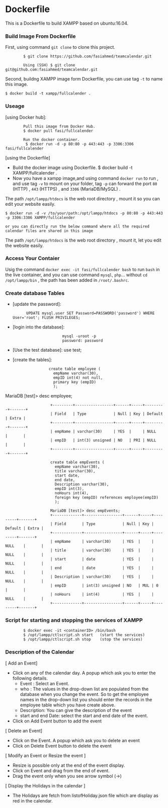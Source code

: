 # Dockerfile

This is a Dockerfile to build XAMPP based on ubuntu:16.04.

### Build Image From Dockerfile

First, using command `git clone` to clone this project.

            $ git clone https://github.com/fasiahmed/teamcalendar.git

            Using (SSH) $ git clone git@github.com:fasiahmed/teamcalendar.git         

Second, buildng XAMPP image form Dockerfile, you can use tag `-t` to name this image.

    $ docker build -t xampp/fullcalender .

### Useage
[using Docker hub]:
 
            Pull this image from Docker Hub.
            $ docker pull fasi/fullcalender
           
            Run the docker container.
             $ docker run -d -p 80:80 -p 443:443 -p 3306:3306 fasi/fullcalender

[using the Dockerfile]
- Build the docker image using Dockerfile.
    $ docker build -t XAMPP/fullcalender .  
- Now you have a xampp image,and using command `docker run` to run , and use tag `-v` to mount on your folder, tag `-p` can forward the port `80` (HTTP) , `443` (HTTPS) , and `3306` (MariaDB/MySQL) .

The path `/opt/lampp/htdocs` is the web root directory , mount it so you can edit your website easily.

    $ docker run -d -v /to/your/path:/opt/lampp/htdocs -p 80:80 -p 443:443 -p 3306:3306 XAMPP/fullcalender

    or you can directly run the below command where all the required calendar files are shared in this image    

The path `/opt/lampp/htdocs` is the web root directory , mount it, let you edit the website easily.

### Access Your Contaier

Usig the command `docker exec -it fasi/fullcalender bash` to run `bash` in the live container, and you can use command `mysql`, `php`... without `cd /opt/lampp/bin` , the path has been added in `/root/.bashrc`.

 [Run at browser]: http://localhost/NexintoCalendar/teamCalendar.html

### Create database Tables
- [update the password]:

            UPDATE mysql.user SET Password=PASSWORD('password') WHERE User='root'; FLUSH PRIVILEGES;

- [login into the database]: 

                            mysql -uroot -p
                            password: password

- [Use the test database]:  use test;

- [create the tables]: 

                      create table employee (
                        empName varchar(30),
                        empID int(4) not null,
                        primary key (empID)
                        );

MariaDB [test]> desc employee;

                        +---------+-----------------+------+-----+---------+-------+
                        | Field   | Type            | Null | Key | Default | Extra |
                        +---------+-----------------+------+-----+---------+-------+
                        | empName | varchar(30)     | YES  |     | NULL    |       |
                        | empID   | int(3) unsigned | NO   | PRI | NULL    |       |
                        +---------+-----------------+------+-----+---------+-------+

                        create table empEvents (
                          empName varchar(30),
                          title varchar(30),
                          start date,
                          end date,
                          Description varchar(30),
                          empID int(3),
                          noHours int(4),
                          foreign key (empID) references employee(empID)
                          );

                        MariaDB [test]> desc empEvents;
                        +-------------+-----------------+------+-----+---------+-------+
                        | Field       | Type            | Null | Key | Default | Extra |
                        +-------------+-----------------+------+-----+---------+-------+
                        | empName     | varchar(30)     | YES  |     | NULL    |       |
                        | title       | varchar(30)     | YES  |     | NULL    |       |
                        | start       | date            | YES  |     | NULL    |       |
                        | end         | date            | YES  |     | NULL    |       |
                        | Description | varchar(30)     | YES  |     | NULL    |       |
                        | empID       | int(3) unsigned | NO   | MUL | 0       |       |
                        | noHours     | int(4)          | YES  |     | NULL    |       |
                        +-------------+-----------------+------+-----+---------+-------+

### Script for starting and stopping the services of XAMPP
            $ docker exec -it <containerID> /bin/bash
            $ /opt/lampp/ctlscript.sh start   (start the services)
            $ /opt/lampp/ctlscript.sh stop    (stop the services)

### Description of the Calendar
[ Add an Event]
- Click on any of the calendar day. A popup which ask you to enter the following details.
    - Event : Select an Event.
    - who : The values in the drop-down list are populated from the database when you change the event. So to get the employee names in the drop-down list you should enter the records in the employee table which you have create above.
    - Description: You can give the description of the event   
    - start and end Date: select the start and end date of the event.
- Click on Add Event button to add the event

[ Delete an Event]
- Click on the Event. A popup which ask you to delete an event
- Click on Delete Event button to delete the event

[ Modify an Event or Resize the event ]
- Resize is possible only at the end of the event display.
- Click on Event and drag from the end of event.
- Drag the event only when you see arrow symbol (->)

[ Display the Holidays in the calendar ]
- The Holidays are fetch from listofHoliday.json file which are display as red in the calendar.

